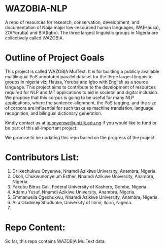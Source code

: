 # WAZOBIA-NLP
A repo of resources for research, conservation, development, and documentation of Naija major low-resourced human languages, WA(Hausa), ZO(Yoruba) and BIA(Igbo). The three largest linguistic groups in Nigeria are collectively called WAZOBỊA.

# Outline of Project Goals
This project is called WAZOBỊA MulText. It is for building a publicly available multilingual PoS annotated parallel dataset for the three largest linguistic groups in nigeria viz; Hausa, Yoruba and Igbo with English as a source language. This project aims to contribute to the development of resources required for NLP and MT applications to aid in societal and digital inclusion. We propose that this corpus is going to be useful for many NLP applications, where the sentence-alignment, the PoS tagging, and the size of corpora are influential for such tasks as machine translation, language recognition, and bilingual dictionary generation.

Kindly contact us at ie.onyenwe@unizik.edu.ng if you would like to fund or be part of this all-important project.

We promise to be updating this repo based on the progress of the project.

# Contributors List:
1. Dr Ikechukwu Onyenwe, Nnamdi Azikiwe University, Anambra, Nigeria.
2. Okoli, Chukwunonyelum Esther, Nnamdi Azikiwe University, Anambra, Nigeria.
3. Yakubu Bitrus Gali, Federal University of Kashere, Gombe, Nigeria.
4. Adamu Yusuf, Nnamdi Azikiwe University, Anambra, Nigeria.
5. Emmanuella Ogechukwu, Nnamdi Azikiwe University, Anambra, Nigeria.
6. Aliu Oladimeji Shodunke, University of Ilorin, Ilorin, Nigeria.
7. 

# Repo Content:
So far, this repo contains WAZOBỊA MulText data:
